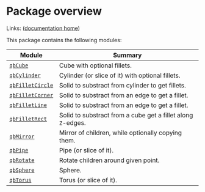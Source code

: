 # Package overview

Links: ([documentation home](../index.md))

This package contains the following modules:

| Module | Summary |
| --- | --- |
| [`qbCube`](qbCube.md) | Cube with optional fillets. |
| [`qbCylinder`](qbCylinder.md) | Cylinder (or slice of it) with optional fillets. |
| [`qbFilletCircle`](qbFilletCircle.md) | Solid to substract from cylinder to get fillets. |
| [`qbFilletCorner`](qbFilletCorner.md) | Solid to substract from an edge to get a fillet. |
| [`qbFilletLine`](qbFilletLine.md) | Solid to substract from an edge to get a fillet. |
| [`qbFilletRect`](qbFilletRect.md) | Solid to substract from a cube get a fillet along `Z`-edges. |
| [`qbMirror`](qbMirror.md) | Mirror of children, while optionally copying them. |
| [`qbPipe`](qbPipe.md) | Pipe (or slice of it). |
| [`qbRotate`](qbRotate.md) | Rotate children around given point. |
| [`qbSphere`](qbSphere.md) | Sphere. |
| [`qbTorus`](qbTorus.md) | Torus (or slice of it). |
